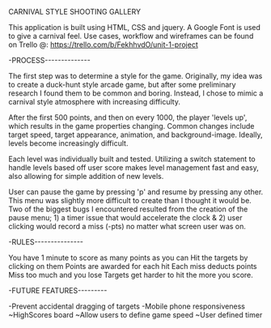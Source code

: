 CARNIVAL STYLE SHOOTING GALLERY

This application is built using HTML, CSS and jquery. A Google Font is used to give a carnival feel.
Use cases, workflow and wireframes can be found on Trello @: https://trello.com/b/FekhhvdO/unit-1-project

-PROCESS--------------

The first step was to determine a style for the game. Originally, my idea was to create a duck-hunt style arcade game, but after some preliminary research I found them to be common and boring. Instead, I chose to mimic a carnival style atmosphere with increasing difficulty.

After the first 500 points, and then on every 1000, the player 'levels up', which results in the game properties changing. Common changes include target speed, target appearance, animation, and background-image. Ideally, levels become increasingly difficult.

Each level was individually built and tested. Utilizing a switch statement to handle levels based off user score makes level management fast and easy, also allowing for simple addition of new levels.

User can pause the game by pressing 'p' and resume by pressing any other. This menu was slightly more difficult to create than I thought it would be. Two of the biggest bugs I encountered resulted from the creation of the pause menu; 1) a timer issue that would accelerate the clock & 2) user clicking would record a miss (-pts) no matter what screen user was on.


-RULES---------------

You have 1 minute to score as many points as you can
Hit the targets by clicking on them
Points are awarded for each hit
Each miss deducts points
Miss too much and you lose
Targets get harder to hit the more you score.

-FUTURE FEATURES---------

-Prevent accidental dragging of targets
-Mobile phone responsiveness
~HighScores board
~Allow users to define game speed
~User defined timer
